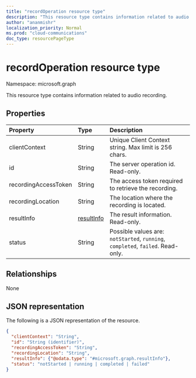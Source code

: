 ```yaml
---
title: "recordOperation resource type"
description: "This resource type contains information related to audio recording."
author: "ananmishr"
localization_priority: Normal
ms.prod: "cloud-communications"
doc_type: resourcePageType
---
```


# recordOperation resource type

Namespace: microsoft.graph

This resource type contains information related to audio recording.

## Properties

| Property                       | Type                        | Description                                                                                                                                       |
| :----------------------------- | :---------------------------| :-------------------------------------------------------------------------------------------------------------------------------------------------|
| clientContext                  | String                      | Unique Client Context string. Max limit is 256 chars.                                                                                                                               |
| id                             | String                      | The server operation id. Read-only.                                                                                              |
| recordingAccessToken           | String                      | The access token required to retrieve the recording.                                                                                              |
| recordingLocation              | String                      | The location where the recording is located.                                                                                                      |
| resultInfo                     | [resultInfo](resultinfo.md) | The result information.  Read-only.                                                                                              |
| status                         | String                      | Possible values are: `notStarted`, `running`, `completed`, `failed`. Read-only.                                                |

## Relationships
None

## JSON representation

The following is a JSON representation of the resource.

<!-- {
  "blockType": "resource",
  "optionalProperties": [

  ],
  "@odata.type": "microsoft.graph.recordOperation"
}-->
```json
{
  "clientContext": "String",
  "id": "String (identifier)",
  "recordingAccessToken": "String",
  "recordingLocation": "String",
  "resultInfo": {"@odata.type": "#microsoft.graph.resultInfo"},
  "status": "notStarted | running | completed | failed"
}
```

<!-- uuid: 8fcb5dbc-d5aa-4681-8e31-b001d5168d79
2015-10-25 14:57:30 UTC -->
<!--
{
  "type": "#page.annotation",
  "description": "recordOperation resource",
  "keywords": "",
  "section": "documentation",
  "tocPath": "",
  "suppressions": []
}
-->
